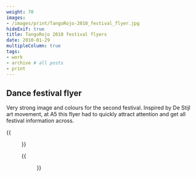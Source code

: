 ```yaml
---
weight: 70
images:
- /images/print/TangoRojo-2010_festival_flyer.jpg
hideExif: true
title: TangoRojo 2010 festival flyers
date: 2010-01-29
multipleColumn: true
tags:
- work
- archive # all posts
- print
---
```


## Dance festival flyer

Very strong image and colours for the second festival. Inspired by De Stijl art
movement, at A5 this flyer had to quickly attract attention and get all festival
information across.

{{<figure src="/img/print/TangoRojo-2010_festival_flyer_spread.jpg" title="Flyer spread">}}

{{<figure src="/img/print/TangoRojo-2010_festival_promotional_poster-a2.jpg" title="Event poster, A2 size">}}
